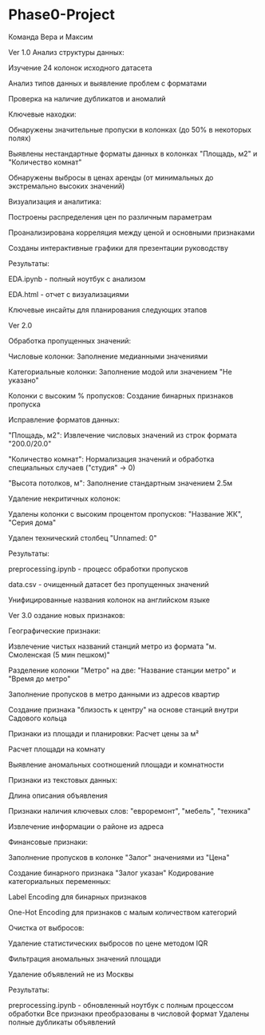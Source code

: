 # Phase0-Project
Команда Вера и Максим


Ver 1.0 
Анализ структуры данных:

Изучение 24 колонок исходного датасета

Анализ типов данных и выявление проблем с форматами

Проверка на наличие дубликатов и аномалий

 Ключевые находки:

Обнаружены значительные пропуски в колонках (до 50% в некоторых полях)

Выявлены нестандартные форматы данных в колонках "Площадь, м2" и "Количество комнат"

Обнаружены выбросы в ценах аренды (от минимальных до экстремально высоких значений)

Визуализация и аналитика:

Построены распределения цен по различным параметрам

Проанализирована корреляция между ценой и основными признаками

Созданы интерактивные графики для презентации руководству

Результаты:

EDA.ipynb - полный ноутбук с анализом

EDA.html - отчет с визуализациями

Ключевые инсайты для планирования следующих этапов


Ver 2.0

Обработка пропущенных значений:

Числовые колонки: Заполнение медианными значениями

Категориальные колонки: Заполнение модой или значением "Не указано"

Колонки с высоким % пропусков: Создание бинарных признаков пропуска

 Исправление форматов данных:

"Площадь, м2": Извлечение числовых значений из строк формата "200.0/20.0"

"Количество комнат": Нормализация значений и обработка специальных случаев ("студия" → 0)

"Высота потолков, м": Заполнение стандартным значением 2.5м

Удаление некритичных колонок:

Удалены колонки с высоким процентом пропусков: "Название ЖК", "Серия дома"

Удален технический столбец "Unnamed: 0"

 Результаты:

preprocessing.ipynb - процесс обработки пропусков

data.csv - очищенный датасет без пропущенных значений

Унифицированные названия колонок на английском языке

Ver 3.0 
оздание новых признаков:

Географические признаки:

Извлечение чистых названий станций метро из формата "м. Смоленская (5 мин пешком)"

Разделение колонки "Метро" на две: "Название станции метро" и "Время до метро"

Заполнение пропусков в метро данными из адресов квартир

Создание признака "близость к центру" на основе станций внутри Садового кольца

 Признаки из площади и планировки:
Расчет цены за м²

Расчет площади на комнату

Выявление аномальных соотношений площади и комнатности

 Признаки из текстовых данных:

Длина описания объявления

Признаки наличия ключевых слов: "евроремонт", "мебель", "техника"

Извлечение информации о районе из адреса

 Финансовые признаки:

Заполнение пропусков в колонке "Залог" значениями из "Цена"

Создание бинарного признака "Залог указан"
Кодирование категориальных переменных:

Label Encoding для бинарных признаков

One-Hot Encoding для признаков с малым количеством категорий

 Очистка от выбросов:

Удаление статистических выбросов по цене методом IQR

Фильтрация аномальных значений площади

Удаление объявлений не из Москвы

 Результаты:

preprocessing.ipynb - обновленный ноутбук с полным процессом обработки
Все признаки преобразованы в числовой формат
Удалены полные дубликаты объявлений

